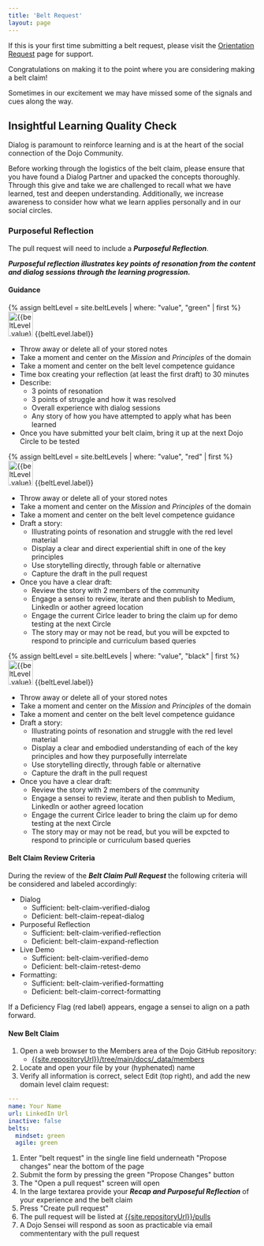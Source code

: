 ```yaml
---
title: 'Belt Request'
layout: page
---
```

<div class="-alert alert-warning">
If this is your first time submitting a belt request, please visit the <a href="{{ '/Orientation-Request' | relative_url }}">Orientation Request</a> page for support.
</div>

Congratulations on making it to the point where you are considering making a belt claim!

Sometimes in our excitement we may have missed some of the signals and cues along the way.

## Insightful Learning Quality Check

Dialog is paramount to reinforce learning and is at the heart of the social connection of the Dojo Community.

Before working through the logistics of the belt claim, please ensure that you have found a Dialog Partner and upacked the concepts thoroughly.  Through this give and take we are challenged to recall what we have learned, test and deepen understanding.  Additionally, we increase awareness to consider how what we learn applies personally and in our social circles.

### Purposeful Reflection

The pull request will need to include a ***Purposeful Reflection***.

***Purposeful reflection illustrates key points of resonation from the content and dialog sessions through the learning progression.***

#### Guidance

{% assign beltLevel = site.beltLevels | where: "value", "green" | first %}
<img src="images/belt-{{beltLevel.value}}.png" height="50" alt="{{beltLevel.value}}" />
<a name="{{beltLevel.value}}-belt">{{beltLevel.label}}</a>

* Throw away or delete all of your stored notes
* Take a moment and center on the *Mission* and *Principles* of the domain
* Take a moment and center on the belt level competence guidance
* Time box creating your reflection (at least the first draft) to 30 minutes
* Describe:
  * 3 points of resonation
  * 3 points of struggle and how it was resolved
  * Overall experience with dialog sessions
  * Any story of how you have attempted to apply what has been learned
* Once you have submitted your belt claim, bring it up at the next Dojo Circle to be tested

{% assign beltLevel = site.beltLevels | where: "value", "red" | first %}
<img src="images/belt-{{beltLevel.value}}.png" height="50" alt="{{beltLevel.value}}" />
<a name="{{beltLevel.value}}-belt">{{beltLevel.label}}</a>

* Throw away or delete all of your stored notes
* Take a moment and center on the *Mission* and *Principles* of the domain
* Take a moment and center on the belt level competence guidance
* Draft a story:
  * Illustrating points of resonation and struggle with the red level material
  * Display a clear and direct experiential shift in one of the key principles
  * Use storytelling directly, through fable or alternative
  * Capture the draft in the pull request
* Once you have a clear draft:
  * Review the story with 2 members of the community
  * Engage a sensei to review, iterate and then publish to Medium, LinkedIn or aother agreed location
  * Engage the current Cirlce leader to bring the claim up for demo testing at the next Circle
  * The story may or may not be read, but you will be expcted to respond to principle and curriculum based queries

{% assign beltLevel = site.beltLevels | where: "value", "black" | first %}
<img src="images/belt-{{beltLevel.value}}.png" height="50" alt="{{beltLevel.value}}" />
<a name="{{beltLevel.value}}-belt">{{beltLevel.label}}</a>

* Throw away or delete all of your stored notes
* Take a moment and center on the *Mission* and *Principles* of the domain
* Take a moment and center on the belt level competence guidance
* Draft a story:
  * Illustrating points of resonation and struggle with the red level material
  * Display a clear and embodied understanding of each of the key principles and how they purposefully interrelate
  * Use storytelling directly, through fable or alternative
  * Capture the draft in the pull request
* Once you have a clear draft:
  * Review the story with 2 members of the community
  * Engage a sensei to review, iterate and then publish to Medium, LinkedIn or aother agreed location
  * Engage the current Cirlce leader to bring the claim up for demo testing at the next Circle
  * The story may or may not be read, but you will be expcted to respond to principle or curriculum based queries

#### Belt Claim Review Criteria

During the review of the ***Belt Claim Pull Request*** the following criteria will be considered and labeled accordingly:

* Dialog
  * Sufficient: belt-claim-verified-dialog
  * Deficient: belt-claim-repeat-dialog
* Purposeful Reflection
  * Sufficient: belt-claim-verified-reflection
  * Deficient: belt-claim-expand-reflection
* Live Demo
  * Sufficient: belt-claim-verified-demo
  * Deficient: belt-claim-retest-demo 
* Formatting:
  * Sufficient: belt-claim-verified-formatting
  * Deficient: belt-claim-correct-formatting

If a Deficiency Flag (red label) appears, engage a sensei to align on a path forward.

#### New Belt Claim

1. Open a web browser to the Members area of the Dojo GitHub repository:
    * [{{site.repositoryUrl}}/tree/main/docs/_data/members]({{site.repositoryUrl}}/tree/main/docs/_data/members)
1. Locate and open your file by your (hyphenated) name
1. Verify all information is correct, select Edit (top right), and add the new domain level claim request:

```yaml
---
name: Your Name
url: LinkedIn Url
inactive: false
belts:
  mindset: green
  agile: green
```

1. Enter "belt request" in the single line field underneath "Propose changes" near the bottom of the page
1. Submit the form by pressing the green "Propose Changes" button
1. The "Open a pull request" screen will open
1. In the large textarea provide your ***Recap and Purposeful Reflection*** of your experience and the belt claim
1. Press "Create pull request"
1. The pull request will be listed at [{{site.repositoryUrl}}/pulls]({{site.repositoryUrl}}/pulls)
1. A Dojo Sensei will respond as soon as practicable via email commententary with the pull request

